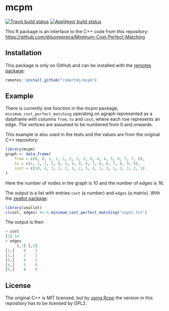 # mcpm

<!-- badges: start -->
[![Travis build status](https://travis-ci.org/robertdj/mcpm.svg?branch=master)](https://travis-ci.org/robertdj/mcpm)
[![AppVeyor build status](https://ci.appveyor.com/api/projects/status/github/robertdj/mcpm?branch=master&svg=true)](https://ci.appveyor.com/project/robertdj/mcpm)
<!-- badges: end -->

This R package is an interface to the C++ code from this repository:
<https://github.com/dilsonpereira/Minimum-Cost-Perfect-Matching>


## Installation

This package is only on GitHub and can be installed with the [remotes package](https://remotes.r-lib.org):

``` r
remotes::install_github("robertdj/mcpm")
```

## Example

There is currently one function in the *mcpm* package, `minimum_cost_perfect_matching` operating on agraph represented as a dataframe with columns `from`, `to` and `cost`, where each row represents an edge.
The vertices are assumed to be numbered from 0 and onwards.

This example is also used in the tests and the values are from the original C++ repository:

``` r
library(mcpm)
graph <- data.frame(
    from = c(0, 0, 1, 1, 1, 2, 2, 3, 4, 4, 4, 5, 6, 7, 7, 8),
    to = c(1, 2, 2, 5, 6, 3, 4, 4, 6, 7, 8, 6, 7, 8, 9, 9),
    cost = c(10, 4, 3, 2, 2, 1, 2, 5, 4, 1, 3, 1, 2, 3, 2, 1)
)
```

Here the number of nodes in the graph is 10 and the number of edges is 16.

The output is a list with entries `cost` (a number) and `edges` (a matrix).
With the [zeallot package](https://github.com/r-lib/zeallot):

``` r
library(zeallot)
c(cost, edges) %<-% minimum_cost_perfect_matching("input.txt")
```

The output is then
``` r
> cost
[1] 14
> edges
     [,1] [,2]
[1,]    0    1
[2,]    2    3
[3,]    4    7
[4,]    5    6
[5,]    8    9
```

## License

The original C++ is MIT licensed, but by [using Rcpp](https://cloud.r-project.org/web/packages/Rcpp/vignettes/Rcpp-FAQ.pdf) the version in this repository has to be licensed by GPL2.


